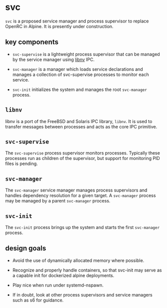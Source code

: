 # svc

`svc` is a proposed service manager and process supervisor to replace OpenRC in Alpine.  It is presently under construction.


## key components

* `svc-supervise` is a lightweight process supervisor that can be managed by the service manager using [libnv][libnv] IPC.

* `svc-manager` is a manager which loads service declarations and manages a collection of svc-supervise processes to monitor each
  service.

* `svc-init` initializes the system and manages the root `svc-manager` process.

  [libnv]: http://github.com/kaniini/libnv


## `libnv`

libnv is a port of the FreeBSD and Solaris IPC library, `libnv`.  It is used to transfer messages between processes and acts
as the core IPC primitive.


## `svc-supervise`

The `svc-supervise` process supervisor monitors processes.  Typically these processes run as children of the supervisor, but
support for monitoring PID files is pending.


## `svc-manager`

The `svc-manager` service manager manages process supervisors and handles dependency resolution for a given target.  A `svc-manager`
process may be managed by a parent `svc-manager` process.


## `svc-init`

The `svc-init` process brings up the system and starts the first `svc-manager` process.


## design goals

* Avoid the use of dynamically allocated memory where possible.

* Recognize and properly handle containers, so that svc-init may serve as a capable init for dockerized alpine deployments.

* Play nice when run under systemd-nspawn.

* If in doubt, look at other process supervisors and service managers such as s6 for guidance.
